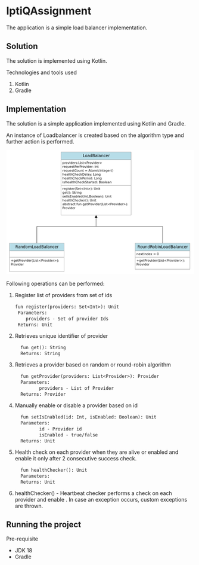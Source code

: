# IptiQAssignment

The application is a simple load balancer implementation.

## Solution

The solution is implemented using Kotlin.

Technologies and tools used

1. Kotlin
2. Gradle

## Implementation

The solution is a simple application implemented using Kotlin and Gradle.

An instance of Loadbalancer is created based on the algorithm type and further action is performed.

![Example Diagram](images/class-diagram.png)

Following operations can be performed:

1. Register list of providers from set of ids
   ```
   fun register(providers: Set<Int>): Unit
    Parameters:  
       providers - Set of provider Ids
    Returns: Unit
   ```
2. Retrieves unique identifier of provider
   ```
     fun get(): String
     Returns: String
   ```
3. Retrieves a provider based on random or round-robin algorithm
   ```
     fun getProvider(providers: List<Provider>): Provider
     Parameters:
            providers - List of Provider
     Returns: Provider
   ```
4. Manually enable or disable a provider based on id
   ```
     fun setIsEnabled(id: Int, isEnabled: Boolean): Unit
     Parameters:
            id - Provider id
            isEnabled - true/false
     Returns: Unit
   ```
4. Health check on each provider when they are alive or enabled and enable it only after 2 consecutive success check.
   ```
     fun healthChecker(): Unit
     Parameters:
     Returns: Unit
   ```
5. healthChecker() - Heartbeat checker performs a check on each provider and enable .
In case an exception occurs, custom exceptions are thrown.



## Running the project

Pre-requisite
- JDK 18
- Gradle

